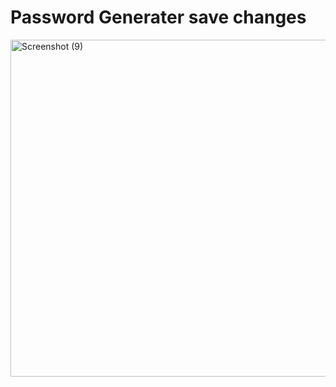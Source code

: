 # Password Generater save changes
<img width="637" height="539" alt="Screenshot (9)" src="https://github.com/user-attachments/assets/a932d207-68d5-4d1a-af1d-9a11641b1e98" />
